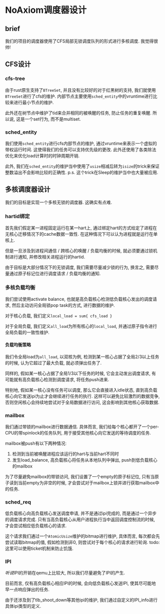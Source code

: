 # NoAxiom调度器设计

## brief

我们的项目的调度器使用了CFS局部无锁调度队列的形式进行多核调度. 我觉得很帅!

## CFS设计

### cfs-tree

由于rust原生支持了`BTreeSet`, 并且没有比较好的对于红黑树的支持, 我们就使用`BTreeSet`进行了cfs的维护. 内部节点主要使用`sched_entity`中的vruntime进行比较来进行最小节点的维护.

此外还在树节点中维护了tid来合并相同的被唤醒的任务, 防止任务的重复唤醒. 所以说, 这是一个set行为, 而不是multiset.

### sched_entity

我们使用`sched_entity`进行cfs内部节点的维护, 通过vruntime来表示一个虚拟的带权运行时间. 这使得我们的任务可以支持优先级的更改. 此外还使用了各类除法优化来优化load计算时的时钟周期开销.

此外, 我们在`sched_entity`的维护当中使用了`usize`相减后转为`isize`的trick来保证整数溢出不会影响比较的正确性.
p.s. 这个trick在Sleep的维护当中也大量被应用.

## 多核调度器设计

我们的目标是实现一个多核无锁的调度器. 这确实有点难.

### hartid绑定

首先我们假定某一进程固定运行在某一hart上, 通过绑定hart的方式给定了进程在无核心迁移情况下的cache数据一致性. 在这种情况下可以认为进程就是运行在单核上.

但是一旦涉及到进程间通信 / 跨核心的唤醒 / 负载均衡的时候, 就必须要通过锁机制进行通知, 并修改相关进程运行的hartid.

由于目标是大部分情况下的无锁调度, 我们需要尽量减少锁的行为, 换言之, 需要尽量通过原子标记位进行调度请求 / 负载均衡的通知.

### 多核负载均衡

我们尝试使用activate balance, 也就是高负载核心检测低负载核心发出的调度请求, 然后主动访问全局锁pop task的方式, 进行数据的维护.

对于核心负载, 我们定义`local_load = sum{ cfs_load }`

对于全局负载, 我们定义`all_load`为所有核心的`local_load`, 并通过原子指令进行全局负载的一致性维护.

#### 负载均衡策略

我们令全局load为`all_load`, 以双核为例, 检测到某一核心占据了全局2/3以上任务的时候, 认为它超过了最大负载, 就必须弹出任务了.

同样的, 假如某一核心占据了全局1/3以下任务的时候, 它会主动发出调度请求, 有可能就有高负载核心检测到调度请求, 将任务push进来.

特别地, 假如某一核心没有任务可以调度, 那么它会直接进入idle状态, 直到高负载核心向它发送ipi为止才会继续进行任务的执行. 这样可以避免比较激烈的数据竞争, 否则空闲核心会持续地尝试对于全局数据进行访问, 这会影响到其他核心获取数据.

### mailbox

我们通过带锁的mailbox进行数据通信. 具体而言, 我们给每个核心都开了一个per-CPU的带spinlock的任务队列, 用于接受其他核心向它发送的等待调度的任务.

mailbox被push有以下两种情况:

1. 检测到当前被唤醒进程应该运行的hart与当前hart不同时
2. 发生load_balance, 高负载核心将任务从本地队列中弹出, push到低负载核心的mailbox

为了尽量避免mailbox的带锁访问, 我们设置了一个empty的原子标记位, 只有当原子读到当前empty为非空的时候, 才会尝试对于mailbox上锁并进行获取mailbox中的任务.

### sched_req

低负载核心向高负载核心发送调度申请, 并不是通过ipi完成的, 而是通过一个异步的调度请求完成. 只有当高负载核心从用户进程执行当中返回调度控制流的时候, 才会尝试相应低负载核心的请求.

这个请求我们通过一个`AtomicUsize`维护的bitmap进行维护, 具体而言, 每次都会先尝试读取bitmap的值, 假如检测到非0, 则尝试对于每个核心的请求进行轮询.
todo: 这里可以使用ticket机制来防止饥饿.

### IPI

*听说*IPI的开销在qemu上比较大, 所以我们尽量避免了IPI的产生.

目前而言, 仅有高负载核心相应IPI的时候, 会向低负载核心发送IPI, 使其尽可能地早一点响应弹出的任务.

由于还涉及到了tlb_shoot_down等其他ipi的维护, 我们通过自定义的IPI_info进行具体ipi类型的定义.
